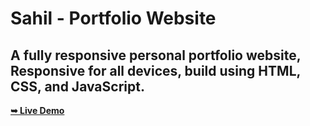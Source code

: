  # Sahil - Portfolio Website

 ## A fully responsive personal portfolio website, <br />Responsive for all devices, build using HTML, CSS, and JavaScript.

  <a href="https://TwinklePie22.github.io/" target="_blank"><strong>➥ Live Demo</strong></a>
